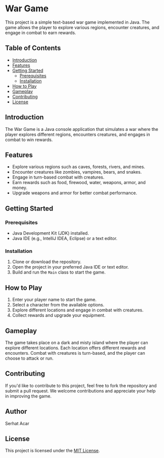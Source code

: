 # War Game

This project is a simple text-based war game implemented in Java. The game allows the player to explore various regions, encounter creatures, and engage in combat to earn rewards.

## Table of Contents

- [Introduction](#introduction)
- [Features](#features)
- [Getting Started](#getting-started)
    - [Prerequisites](#prerequisites)
    - [Installation](#installation)
- [How to Play](#how-to-play)
- [Gameplay](#gameplay)
- [Contributing](#contributing)
- [License](#license)

## Introduction

The War Game is a Java console application that simulates a war where the player explores different regions, encounters creatures, and engages in combat to win rewards.

## Features

- Explore various regions such as caves, forests, rivers, and mines.
- Encounter creatures like zombies, vampires, bears, and snakes.
- Engage in turn-based combat with creatures.
- Earn rewards such as food, firewood, water, weapons, armor, and money.
- Upgrade weapons and armor for better combat performance.

## Getting Started

### Prerequisites

- Java Development Kit (JDK) installed.
- Java IDE (e.g., IntelliJ IDEA, Eclipse) or a text editor.

### Installation

1. Clone or download the repository.
2. Open the project in your preferred Java IDE or text editor.
3. Build and run the `Main` class to start the game.

## How to Play

1. Enter your player name to start the game.
2. Select a character from the available options.
3. Explore different locations and engage in combat with creatures.
4. Collect rewards and upgrade your equipment.

## Gameplay

The game takes place on a dark and misty island where the player can explore different locations. Each location offers different rewards and encounters. Combat with creatures is turn-based, and the player can choose to attack or run.

## Contributing

If you'd like to contribute to this project, feel free to fork the repository and submit a pull request. We welcome contributions and appreciate your help in improving the game.

## Author

Serhat Acar

## License

This project is licensed under the [MIT License](LICENSE).
